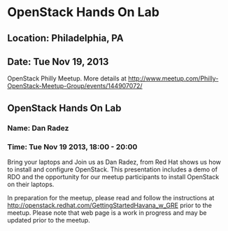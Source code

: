 # OpenStack Hands On Lab
## Location: Philadelphia, PA
## Date: Tue Nov 19, 2013

OpenStack Philly Meetup. More details at <http://www.meetup.com/Philly-OpenStack-Meetup-Group/events/144907072/>

## OpenStack Hands On Lab
### Name: Dan Radez
### Time: Tue Nov 19 2013, 18:00 - 20:00 

Bring your laptops and Join us as Dan Radez, from Red Hat shows us how
to install and configure OpenStack. This presentation includes a demo of
RDO and the opportunity for our meetup participants to install OpenStack
on their laptops.

In preparation for the meetup, please read and follow the instructions
at <http://openstack.redhat.com/GettingStartedHavana_w_GRE> prior to the
meetup.  Please note that web page is a work in progress and may be
updated prior to the meetup. 

